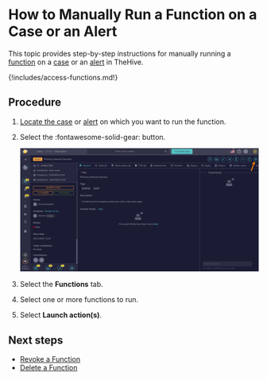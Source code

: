 # How to Manually Run a Function on a Case or an Alert

<!-- md:version 5.1 --> <!-- md:license Platinum -->

This topic provides step-by-step instructions for manually running a [function](about-functions.md) on a [case](../../../analyst-corner/cases/about-cases.md) or an [alert](../../../analyst-corner/alerts/about-alerts.md) in TheHive.

{!includes/access-functions.md!}

<h2>Procedure</h2>

1. [Locate the case](../../../analyst-corner/cases/search-for-cases/find-a-case.md) or [alert](../../../analyst-corner/alerts/search-for-alerts/find-an-alert.md) on which you want to run the function.

2. Select the :fontawesome-solid-gear: button.

    ![Responders button](../../../../images/user-guides/organization/configure-organization/manage-functions/responders-button.png)

3. Select the **Functions** tab.

4. Select one or more functions to run.

5. Select **Launch action(s)**.

<h2>Next steps</h2>

* [Revoke a Function](revoke-a-function.md)
* [Delete a Function](delete-a-function.md)